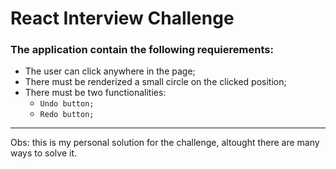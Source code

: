 # React Interview Challenge

### The application contain the following requierements:

- The user can click anywhere in the page;
- There must be renderized a small circle on the clicked position;
- There must be two functionalities:
    - `Undo button;`
    - `Redo button;`

---------------------------

Obs: this is my personal solution for the challenge, altought there are many ways to solve it.
